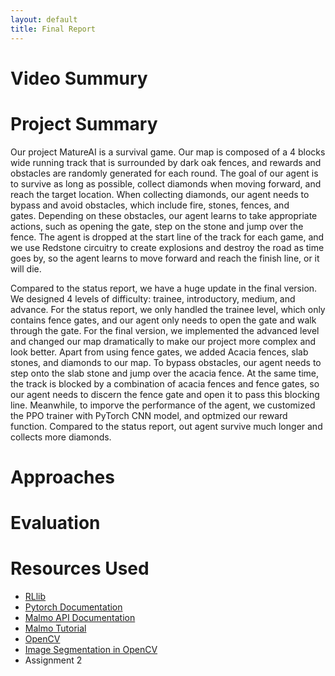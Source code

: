 ```yaml
---
layout: default
title: Final Report
---
```


# Video Summury


# Project Summary
Our project MatureAI is a survival game. Our map is composed of a 4 blocks wide running track that is surrounded by dark oak fences, and rewards and obstacles are randomly generated for each round. The goal of our agent is to survive as long as possible, collect diamonds when moving forward, and reach the target location. When collecting diamonds, our agent needs to bypass and avoid obstacles, which include fire, stones, fences, and gates. Depending on these obstacles, our agent learns to take appropriate actions, such as opening the gate, step on the stone and jump over the fence. The agent is dropped at the start line of the track for each game, and we use Redstone circuitry to create explosions and destroy the road as time goes by, so the agent learns to move forward and reach the finish line, or it will die.

Compared to the status report, we have a huge update in the final version. We designed 4 levels of difficulty: trainee, introductory, medium, and advance. For the status report, we only handled the trainee level, which only contains fence gates, and our agent only needs to open the gate and walk through the gate. For the final version, we implemented the advanced level and changed our map dramatically to make our project more complex and look better. Apart from using fence gates, we added Acacia fences, slab stones, and diamonds to our map. To bypass obstacles, our agent needs to step onto the slab stone and jump over the acacia fence. At the same time, the track is blocked by a combination of acacia fences and fence gates, so our agent needs to discern the fence gate and open it to pass this blocking line. Meanwhile, to imporve the performance of the agent, we customized the PPO trainer with PyTorch CNN model, and optmized our reward function. Compared to the status report, out agent survive much longer and collects more diamonds. 


# Approaches


# Evaluation


# Resources Used
- [RLlib](https://docs.ray.io/en/master/rllib-training.html)
- [Pytorch Documentation](https://pytorch.org/docs/stable/index.html)
- [Malmo API Documentation](https://microsoft.github.io/malmo/0.30.0/Documentation/index.html)
- [Malmo Tutorial](http://microsoft.github.io/malmo/0.30.0/Python_Examples/Tutorial.pdf)
- [OpenCV](https://opencv.org/)
- [Image Segmentation in OpenCV](https://realpython.com/python-opencv-color-spaces/)
- Assignment 2
